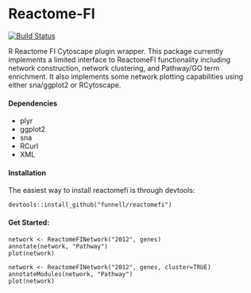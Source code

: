 Reactome-FI
===========

[![Build Status](https://travis-ci.org/funnell/reactomefi.png?branch=travis)](https://travis-ci.org/funnell/reactomefi)

R Reactome FI Cytoscape plugin wrapper.
This package currently implements a limited interface to ReactomeFI functionality including network construction, network clustering, and Pathway/GO term enrichment. It also implements some network plotting capabilities using either sna/ggplot2 or RCytoscape.

#### Dependencies

* plyr
* ggplot2
* sna
* RCurl
* XML

#### Installation

The easiest way to install reactomefi is through devtools:

```
devtools::install_github("funnell/reactomefi")
```

#### Get Started:

```{r}
network <- ReactomeFINetwork("2012", genes)
annotate(network, "Pathway")
plot(network)
```

```{r}
network <- ReactomeFINetwork("2012", genes, cluster=TRUE)
annotateModules(network, "Pathway")
plot(network)
```
